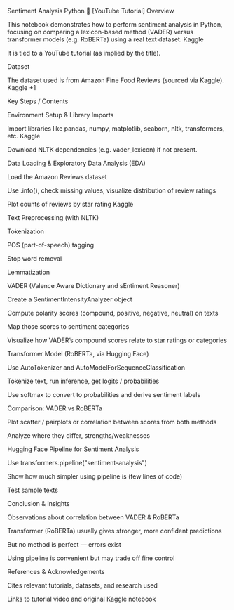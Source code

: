 Sentiment Analysis Python 🤗 [YouTube Tutorial]
Overview

This notebook demonstrates how to perform sentiment analysis in Python, focusing on comparing a lexicon-based method (VADER) versus transformer models (e.g. RoBERTa) using a real text dataset. 
Kaggle

It is tied to a YouTube tutorial (as implied by the title).

Dataset

The dataset used is from Amazon Fine Food Reviews (sourced via Kaggle). 
Kaggle
+1

Key Steps / Contents

Environment Setup & Library Imports

Import libraries like pandas, numpy, matplotlib, seaborn, nltk, transformers, etc. 
Kaggle

Download NLTK dependencies (e.g. vader_lexicon) if not present.

Data Loading & Exploratory Data Analysis (EDA)

Load the Amazon Reviews dataset

Use .info(), check missing values, visualize distribution of review ratings

Plot counts of reviews by star rating 
Kaggle

Text Preprocessing (with NLTK)

Tokenization

POS (part-of-speech) tagging

Stop word removal

Lemmatization

VADER (Valence Aware Dictionary and sEntiment Reasoner)

Create a SentimentIntensityAnalyzer object

Compute polarity scores (compound, positive, negative, neutral) on texts

Map those scores to sentiment categories

Visualize how VADER’s compound scores relate to star ratings or categories

Transformer Model (RoBERTa, via Hugging Face)

Use AutoTokenizer and AutoModelForSequenceClassification

Tokenize text, run inference, get logits / probabilities

Use softmax to convert to probabilities and derive sentiment labels

Comparison: VADER vs RoBERTa

Plot scatter / pairplots or correlation between scores from both methods

Analyze where they differ, strengths/weaknesses

Hugging Face Pipeline for Sentiment Analysis

Use transformers.pipeline("sentiment-analysis")

Show how much simpler using pipeline is (few lines of code)

Test sample texts

Conclusion & Insights

Observations about correlation between VADER & RoBERTa

Transformer (RoBERTa) usually gives stronger, more confident predictions

But no method is perfect — errors exist

Using pipeline is convenient but may trade off fine control

References & Acknowledgements

Cites relevant tutorials, datasets, and research used

Links to tutorial video and original Kaggle notebook 

